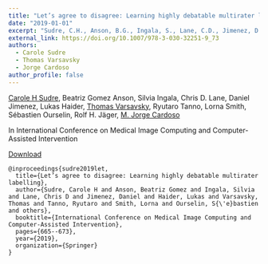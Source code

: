 ```yaml
---
title: "Let’s agree to disagree: Learning highly debatable multirater labelling"
date: "2019-01-01"
excerpt: "Sudre, C.H., Anson, B.G., Ingala, S., Lane, C.D., Jimenez, D., Haider, L., Varsavsky, T., Tanno, R., Smith, L., Ourselin, S. and Jäger, R.H., 2019, October. In International Conference on Medical Image Computing and Computer-Assisted Intervention (pp. 665-673). Springer, Cham."
external_link: https://doi.org/10.1007/978-3-030-32251-9_73
authors:
  - Carole Sudre
  - Thomas Varsavsky
  - Jorge Cardoso
author_profile: false
---
```

[Carole H Sudre](/people/carole_sudre), Beatriz Gomez Anson, Silvia Ingala, Chris D. Lane, Daniel Jimenez, Lukas Haider, [Thomas Varsavsky](/people/thomas_varsavsky), Ryutaro Tanno, Lorna Smith, Sébastien Ourselin, Rolf H. Jäger, [M. Jorge Cardoso](/people/jorge_cardoso)

In International Conference on Medical Image Computing and Computer-Assisted Intervention


<a href="{{page.external_link}}" target="_blank"> Download </a>

```
@inproceedings{sudre2019let,
  title={Let’s agree to disagree: Learning highly debatable multirater labelling},
  author={Sudre, Carole H and Anson, Beatriz Gomez and Ingala, Silvia and Lane, Chris D and Jimenez, Daniel and Haider, Lukas and Varsavsky, Thomas and Tanno, Ryutaro and Smith, Lorna and Ourselin, S{\'e}bastien and others},
  booktitle={International Conference on Medical Image Computing and Computer-Assisted Intervention},
  pages={665--673},
  year={2019},
  organization={Springer}
}
```
